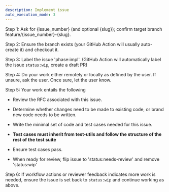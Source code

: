```yaml
---
description: Implement issue
auto_execution_mode: 3
---
```


Step 1: Ask for {issue_number} (and optional {slug}); confirm target branch feature/{issue_number}-{slug}.

Step 2: Ensure the branch exists (your GitHub Action will usually auto-create it) and checkout it. 

Step 3: Label the issue 'phase:impl'. (GitHub Action will automatically label the issue `status:wip`, create a draft PR)

Step 4: Do your work either remotely or locally as defined by the user. If unsure, ask the user. Once sure, let the user know.

Step 5: Your work entails the following

 - Review the RFC associated with this issue.

 - Determine whether changes need to be made to existing code, or brand new code needs to be written.

 - Write the minimal set of code and test cases needed for this issue.

 - **Test cases must inherit from test-utils and follow the structure of the rest of the test suite**
 - Ensure test cases pass.

 - When ready for review, flip issue to 'status:needs-review' and remove 'status:wip'

Step 6: If workflow actions or reviewer feedback indicates more work is needed, ensure the issue is set back to `status:wip` and continue working as above.